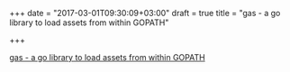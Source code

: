 +++
date = "2017-03-01T09:30:09+03:00"
draft = true
title = "gas - a go library to load assets from within GOPATH"

+++

<p><a href="https://github.com/andrebq/gas">gas - a go library to load assets from within GOPATH</a></p>

